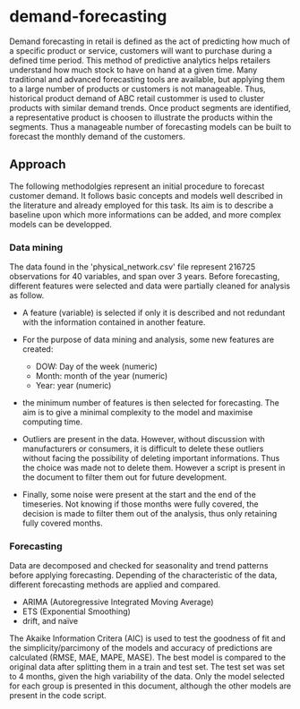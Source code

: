 # demand-forecasting
Demand forecasting in retail is defined as the act of predicting how much of a 
specific product or service, customers will want to purchase during a defined time 
period. This method of predictive analytics helps retailers understand how much 
stock to have on hand at a given time. Many traditional and advanced forecasting 
tools are available, but applying them to a large number of products or customers 
is not manageable. Thus, historical product demand of ABC retail custommer is 
used to cluster products with similar demand trends. Once product segments are 
identified, a representative product is choosen to illustrate the products within 
the segments. Thus a manageable number of forecasting models can be built to forecast 
the monthly demand of the customers. 

## Approach

The following methodolgies represent an initial procedure to forecast customer demand.
It follows basic concepts and models well described in the literature and already 
employed for this task. Its aim is to describe a baseline upon which more informations 
can be added, and more complex models can be developped.

### Data mining
The data found in the 'physical_network.csv' file represent 216725 observations for 40 variables, and
span over 3 years. Before forecasting, different features were selected and data were partially cleaned for analysis as follow.

* A feature (variable) is selected if only it is described and not redundant with the information contained in another feature. 
* For the purpose of data mining and analysis, some new features are created: 
  + DOW: Day of the week (numeric) 
  + Month: month of the year (numeric) 
  + Year: year (numeric)

* the minimum number of features is then selected for forecasting. The aim is to give a minimal complexity to the model and maximise computing time.
* Outliers are present in the data. However, without discussion with manufacturers or consumers, it is difficult to delete these outliers without facing the possibility of deleting important informations. Thus the choice was made not to delete them. However a script is present in the document to filter them out for future development.
* Finally, some noise were present at the start and the end of the timeseries. Not knowing if those months were fully covered, the decision is made to filter them out of the analysis, thus only retaining fully covered months. 

### Forecasting
Data are decomposed and checked for seasonality and trend patterns before applying forecasting. Depending of the characteristic of the data, different forecasting methods are applied and compared. 

* ARIMA (Autoregressive Integrated Moving Average) 
* ETS (Exponential Smoothing)  
* drift, and naïve 

The Akaike Information Critera (AIC) is used to test the goodness of fit and the 
simplicity/parcimony of the models and accuracy of predictions are calculated (RMSE, MAE, MAPE, MASE).
The best model is compared to the original data after splitting them in a train and test set. The test set was set to 4 months, given the high variability of the data. Only the model selected for each group is presented in this document, although the other models are present in the code script. 
